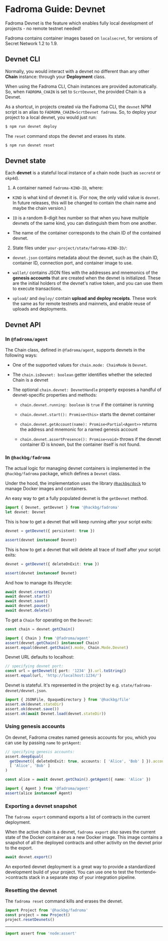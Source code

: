 # Fadroma Guide: Devnet

Fadroma Devnet is the feature which enables fully local
development of projects - no remote testnet needed!

Fadroma contains container images based on `localsecret`,
for versions of Secret Network 1.2 to 1.9.

## Devnet CLI

Normally, you would interact with a devnet no different than any other
**Chain** instance: through your **Deployment** class.

When using the Fadroma CLI, Chain instances are provided automatically.
So, when `FADROMA_CHAIN` is set to `ScrtDevnet`, the provided Chain
is a Devnet.

As a shortcut, in projects created via the Fadroma CLI, the `devnet`
NPM script is an alias to `FADROMA_CHAIN=ScrtDevnet fadroma`.
So, to deploy your project to a local devnet, you would just run:

```sh
$ npm run devnet deploy
```

The `reset` command stops the devnet and erases its state.

```sh
$ npm run devnet reset
```

## Devnet state

Each **devnet** is a stateful local instance of a chain node
(such as `secretd` or `okp4d`).

1. A container named `fadroma-KIND-ID`, where:

  * `KIND` is what kind of devnet it is. (For now, the only valid
    value is `devnet`. In future releases, this will be changed to
    contain the chain name and maybe the chain version.)

  * `ID` is a random 8-digit hex number so that when you have
    multiple devnets of the same kind, you can distinguish them
    from one another.

  * The name of the container corresponds to the chain ID of the
    contained devnet.

2. State files under `your-project/state/fadroma-KIND-ID/`:

  * `devnet.json` contains metadata about the devnet, such as
    the chain ID, container ID, connection port, and container
    image to use.

  * `wallet/` contains JSON files with the addresses and mnemonics
    of the **genesis accounts** that are created when the devnet
    is initialized. These are the initial holders of the devnet's
    native token, and you can use them to execute transactions.

  * `upload/` and `deploy/` contain **upload and deploy receipts**.
    These work the same as for remote testnets and mainnets,
    and enable reuse of uploads and deployments.

## Devnet API

### In `@fadroma/agent`

The Chain class, defined in `@fadroma/agent`,
supports devnets in the following ways:

* One of the supported values for `chain.mode: ChainMode` is `Devnet`.

* The `chain.isDevnet: boolean` getter identifies whether the selected Chain is a devnet

* The optional `chain.devnet: DevnetHandle` property exposes a handful of devnet-specific
  properties and methods:

  * `chain.devnet.running: boolean` is `true` if the container is running

  * `chain.devnet.start(): Promise<this>` starts the devnet container

  * `chain.devnet.getAccount(name): Promise<Partial<Agent>>` returns the
    address and mnemonic for a named genesis account

  * `chain.devnet.assertPresence(): Promise<void>` throws if the devnet
    container ID is known, but the container itself is not found.

### In `@hackbg/fadroma`

The actual logic for managing devnet containers is implemented in the
`@hackbg/fadroma` package, which defines a `Devnet` class.

Under the hood, the implementation uses the library [`@hackbg/dock`](https://www.npmjs.com/package/@hackbg/dock)
to manage Docker images and containers.

An easy way to get a fully populated devnet is the `getDevnet` method.

```typescript
import { Devnet, getDevnet } from '@hackbg/fadroma'
let devnet: Devnet
```

This is how to get a devnet that will keep running after your script exits:

```typescript
devnet = getDevnet({ persistent: true })

assert(devnet instanceof Devnet)
```

This is how to get a devnet that will delete all trace of itself
after your script exits:

```typescript
devnet = getDevnet({ deleteOnExit: true })

assert(devnet instanceof Devnet)
```

And how to manage its lifecycle:

```typescript
await devnet.create()
await devnet.start()
await devnet.save()
await devnet.pause()
await devnet.delete()
```

To get a `Chain` for operating on the `Devnet`:

```typescript
const chain = devnet.getChain()

import { Chain } from '@fadroma/agent'
assert(devnet.getChain() instanceof Chain)
assert.equal(devnet.getChain().mode, Chain.Mode.Devnet)
```

Devnet URL defaults to localhost:

```typescript
// specifying devnet port:
const url = getDevnet({ port: '1234' }).url.toString()
assert.equal(url, 'http://localhost:1234/')
```

Devnet is stateful. It's represented in the project by e.g. `state/fadroma-devnet/devnet.json`.

```typescript
import { JSONFile, OpaqueDirectory } from '@hackbg/file'
assert.ok(devnet.stateDir)
assert.ok(devnet.save())
assert.ok(await Devnet.load(devnet.stateDir))
```

### Using genesis accounts

On devnet, Fadroma creates named genesis accounts for you,
which you can use by passing `name` to `getAgent`:

```typescript
// specifying genesis accounts:
assert.deepEqual(
  getDevnet({ deleteOnExit: true, accounts: [ 'Alice', 'Bob' ] }).accounts,
  [ 'Alice', 'Bob' ]
)

const alice = await devnet.getChain().getAgent({ name: 'Alice' })

import { Agent } from '@fadroma/agent'
assert(alice instanceof Agent)

```

### Exporting a devnet snapshot

The `fadroma export` command exports a list of contracts in the current deployment.

When the active chain is a devnet, `fadroma export` also saves the current state of the
Docker container as a new Docker image. This image contains a snapshot of all the deployed
contracts and other activity on the devnet prior to the export.

```typescript
await devnet.export()
```

An exported devnet deployment is a great way to provide a standardized development build
of your project. You can use one to test the frontend<->contracts stack in a separate step
of your integration pipeline.

### Resetting the devnet

The `fadroma reset` command kills and erases the devnet.

```typescript
import Project from '@hackbg/fadroma'
const project = new Project()
project.resetDevnets()
```

---

```typescript
import assert from 'node:assert'
```
